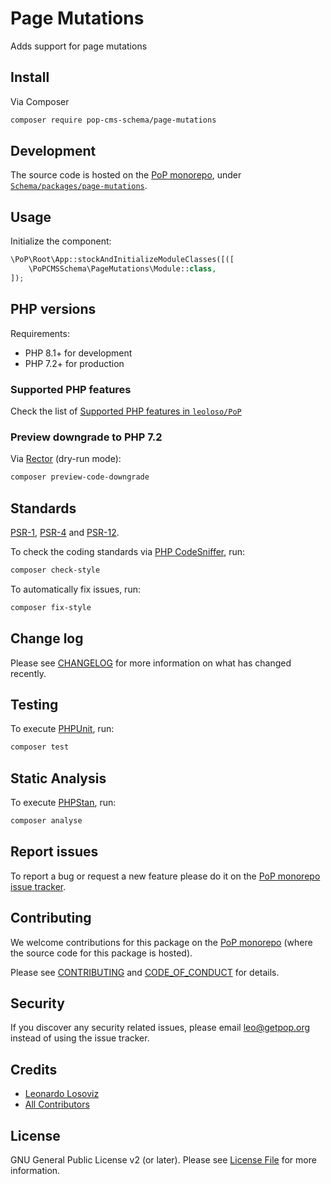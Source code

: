 # Page Mutations

<!--
[![Build Status][ico-travis]][link-travis]
[![Quality Score][ico-code-quality]][link-code-quality]
[![Software License][ico-license]](LICENSE.md)
[![Latest Version on Packagist][ico-version]][link-packagist]
[![Coverage Status][ico-scrutinizer]][link-scrutinizer]
[![Total Downloads][ico-downloads]][link-downloads]
-->

Adds support for page mutations

## Install

Via Composer

``` bash
composer require pop-cms-schema/page-mutations
```

## Development

The source code is hosted on the [PoP monorepo](https://github.com/leoloso/PoP), under [`Schema/packages/page-mutations`](https://github.com/leoloso/PoP/tree/master/layers/Schema/packages/page-mutations).

## Usage

Initialize the component:

``` php
\PoP\Root\App::stockAndInitializeModuleClasses([([
    \PoPCMSSchema\PageMutations\Module::class,
]);
```

## PHP versions

Requirements:

- PHP 8.1+ for development
- PHP 7.2+ for production

### Supported PHP features

Check the list of [Supported PHP features in `leoloso/PoP`](https://github.com/leoloso/PoP/blob/master/docs/supported-php-features.md)

### Preview downgrade to PHP 7.2

Via [Rector](https://github.com/rectorphp/rector) (dry-run mode):

```bash
composer preview-code-downgrade
```

## Standards

[PSR-1](https://www.php-fig.org/psr/psr-1), [PSR-4](https://www.php-fig.org/psr/psr-4) and [PSR-12](https://www.php-fig.org/psr/psr-12).

To check the coding standards via [PHP CodeSniffer](https://github.com/squizlabs/PHP_CodeSniffer), run:

``` bash
composer check-style
```

To automatically fix issues, run:

``` bash
composer fix-style
```

## Change log

Please see [CHANGELOG](CHANGELOG.md) for more information on what has changed recently.

## Testing

To execute [PHPUnit](https://phpunit.de/), run:

``` bash
composer test
```

## Static Analysis

To execute [PHPStan](https://github.com/phpstan/phpstan), run:

``` bash
composer analyse
```

## Report issues

To report a bug or request a new feature please do it on the [PoP monorepo issue tracker](https://github.com/leoloso/PoP/issues).

## Contributing

We welcome contributions for this package on the [PoP monorepo](https://github.com/leoloso/PoP) (where the source code for this package is hosted).

Please see [CONTRIBUTING](CONTRIBUTING.md) and [CODE_OF_CONDUCT](CODE_OF_CONDUCT.md) for details.

## Security

If you discover any security related issues, please email leo@getpop.org instead of using the issue tracker.

## Credits

- [Leonardo Losoviz][link-author]
- [All Contributors][link-contributors]

## License

GNU General Public License v2 (or later). Please see [License File](LICENSE.md) for more information.

[ico-version]: https://img.shields.io/packagist/v/pop-cms-schema/page-mutations.svg?style=flat-square
[ico-license]: https://img.shields.io/badge/license-GPLv2-brightgreen.svg?style=flat-square
[ico-travis]: https://img.shields.io/travis/pop-cms-schema/page-mutations/master.svg?style=flat-square
[ico-scrutinizer]: https://img.shields.io/scrutinizer/coverage/g/pop-cms-schema/page-mutations.svg?style=flat-square
[ico-code-quality]: https://img.shields.io/scrutinizer/g/pop-cms-schema/page-mutations.svg?style=flat-square
[ico-downloads]: https://img.shields.io/packagist/dt/pop-cms-schema/page-mutations.svg?style=flat-square

[link-packagist]: https://packagist.org/packages/pop-cms-schema/page-mutations
[link-travis]: https://travis-ci.org/pop-cms-schema/page-mutations
[link-scrutinizer]: https://scrutinizer-ci.com/g/pop-cms-schema/page-mutations/code-structure
[link-code-quality]: https://scrutinizer-ci.com/g/pop-cms-schema/page-mutations
[link-downloads]: https://packagist.org/packages/pop-cms-schema/page-mutations
[link-author]: https://github.com/leoloso
[link-contributors]: ../../../../../../contributors
